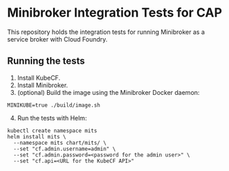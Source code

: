 # Minibroker Integration Tests for CAP

This repository holds the integration tests for running Minibroker as a service
broker with Cloud Foundry.

## Running the tests

1. Install KubeCF.
2. Install Minibroker.
3. (optional) Build the image using the Minibroker Docker daemon:
```
MINIKUBE=true ./build/image.sh
```
4. Run the tests with Helm:
```
kubectl create namespace mits
helm install mits \
  --namespace mits chart/mits/ \
  --set "cf.admin.username=admin" \
  --set "cf.admin.password=<password for the admin user>" \
  --set "cf.api=<URL for the KubeCF API>"
```
